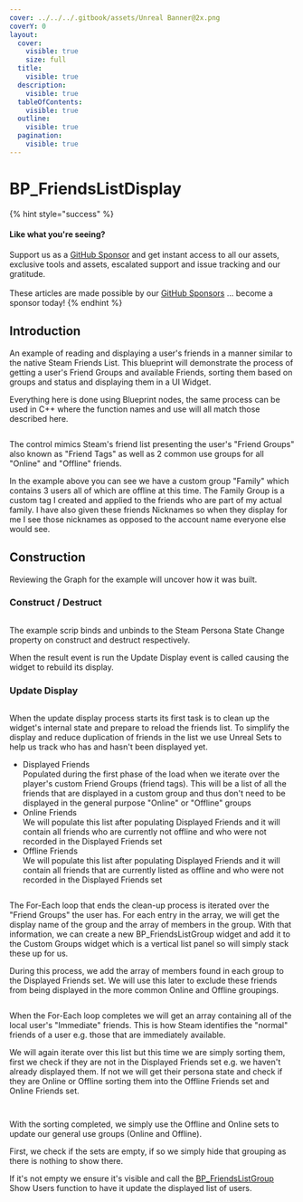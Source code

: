 ```yaml
---
cover: ../../../.gitbook/assets/Unreal Banner@2x.png
coverY: 0
layout:
  cover:
    visible: true
    size: full
  title:
    visible: true
  description:
    visible: true
  tableOfContents:
    visible: true
  outline:
    visible: true
  pagination:
    visible: true
---
```


# BP\_FriendsListDisplay

{% hint style="success" %}
#### Like what you're seeing?

Support us as a [GitHub Sponsor](../../../become-a-sponsor/) and get instant access to all our assets, exclusive tools and assets, escalated support and issue tracking and our gratitude.\
\
These articles are made possible by our [GitHub Sponsors](../../../become-a-sponsor/) ... become a sponsor today!
{% endhint %}

## Introduction

An example of reading and displaying a user's friends in a manner similar to the native Steam Friends List. This blueprint will demonstrate the process of getting a user's Friend Groups and available Friends, sorting them based on groups and status and displaying them in a UI Widget.

Everything here is done using Blueprint nodes, the same process can be used in C++ where the function names and use will all match those described here.

<div align="left">

<figure><img src="../../../.gitbook/assets/image (868).png" alt=""><figcaption></figcaption></figure>

</div>

The control mimics Steam's friend list presenting the user's "Friend Groups" also known as "Friend Tags" as well as 2 common use groups for all "Online" and "Offline" friends.

In the example above you can see we have a custom group "Family" which contains 3 users all of which are offline at this time. The Family Group is a custom tag I created and applied to the friends who are part of my actual family. I have also given these friends Nicknames so when they display for me I see those nicknames as opposed to the account name everyone else would see.

## Construction

Reviewing the Graph for the example will uncover how it was built.

### Construct / Destruct

<figure><img src="../../../.gitbook/assets/image (866).png" alt=""><figcaption></figcaption></figure>

The example scrip binds and unbinds to the Steam Persona State Change property on construct and destruct respectively.

When the result event is run the Update Display event is called causing the widget to rebuild its display.

### Update Display

<figure><img src="../../../.gitbook/assets/image (867).png" alt=""><figcaption></figcaption></figure>

When the update display process starts its first task is to clean up the widget's internal state and prepare to reload the friends list. To simplify the display and reduce duplication of friends in the list we use Unreal Sets to help us track who has and hasn't been displayed yet.

* Displayed Friends\
  Populated during the first phase of the load when we iterate over the player's custom Friend Groups (friend tags). This will be a list of all the friends that are displayed in a custom group and thus don't need to be displayed in the general purpose "Online" or "Offline" groups
* Online Friends\
  We will populate this list after populating Displayed Friends and it will contain all friends who are currently not offline and who were not recorded in the Displayed Friends set
* Offline Friends\
  We will populate this list after populating Displayed Friends and it will contain all friends that are currently listed as offline and who were not recorded in the Displayed Friends set

<figure><img src="../../../.gitbook/assets/image (869).png" alt=""><figcaption></figcaption></figure>

The For-Each loop that ends the clean-up process is iterated over the "Friend Groups" the user has. For each entry in the array, we will get the display name of the group and the array of members in the group. With that information, we can create a new BP\_FriendsListGroup widget and add it to the Custom Groups widget which is a vertical list panel so will simply stack these up for us.

During this process, we add the array of members found in each group to the Displayed Friends set. We will use this later to exclude these friends from being displayed in the more common Online and Offline groupings.

<figure><img src="../../../.gitbook/assets/image (870).png" alt=""><figcaption></figcaption></figure>

When the For-Each loop completes we will get an array containing all of the local user's "Immediate" friends. This is how Steam identifies the "normal" friends of a user e.g. those that are immediately available.

We will again iterate over this list but this time we are simply sorting them, first we check if they are not in the Displayed Friends set e.g. we haven't already displayed them. If not we will get their persona state and check if they are Online or Offline sorting them into the Offline Friends set and Online Friends set.

<figure><img src="../../../.gitbook/assets/image (871).png" alt=""><figcaption></figcaption></figure>

<figure><img src="../../../.gitbook/assets/image (872).png" alt=""><figcaption></figcaption></figure>

With the sorting completed, we simply use the Offline and Online sets to update our general use groups (Online and Offline).

First, we check if the sets are empty, if so we simply hide that grouping as there is nothing to show there.

If it's not empty we ensure it's visible and call the [BP\_FriendsListGroup](bp\_friendslistgroup.md) Show Users function to have it update the displayed list of users.
